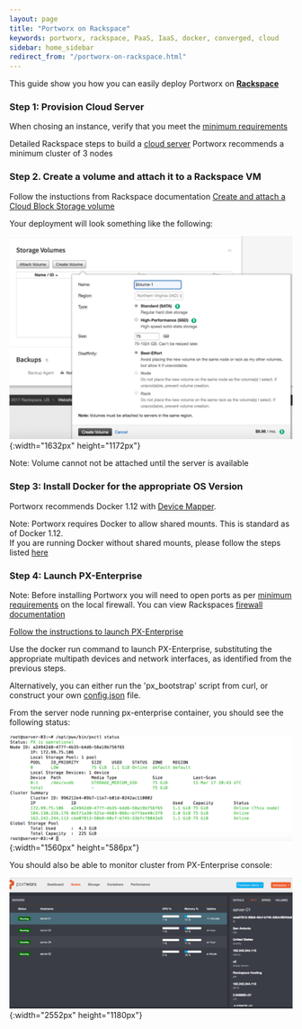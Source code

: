 ```yaml
---
layout: page
title: "Portworx on Rackspace"
keywords: portworx, rackspace, PaaS, IaaS, docker, converged, cloud
sidebar: home_sidebar
redirect_from: "/portworx-on-rackspace.html"
---
```


This guide show you how you can easily deploy Portworx on [**Rackspace**](http://https://www.rackspace.com/login)
 

### Step 1: Provision Cloud Server
When chosing an instance, verify that you meet the [minimum requirements](get-started-px-enterprise.html#step-1-verify-requirements)

Detailed Rackspace steps to build a [cloud server](https://support.rackspace.com/how-to/create-a-cloud-server/)
Portworx recommends a minimum cluster of 3 nodes



### Step 2. Create a volume and attach it to a Rackspace VM
Follow the instuctions from Rackspace documentation [Create and attach a Cloud Block Storage volume](https://support.rackspace.com/how-to/create-and-attach-a-cloud-block-storage-volume/)

Your deployment will look something like the following:

![Rackspace Add Block Storage Volumes](/images/rackspace-add-disk.png "Add Block Storage"){:width="1632px" height="1172px"} 


Note: Volume cannot not be attached until the server is available
 

### Step 3: Install Docker for the appropriate OS Version 
Portworx recommends Docker 1.12 with [Device Mapper](https://docs.docker.com/engine/userguide/storagedriver/device-mapper-driver/#/configure-docker-with-devicemapper).

Note: Portworx requires Docker to allow shared mounts.  This is standard as of Docker 1.12.  
If you are running Docker without shared mounts, please follow the steps listed [here](os-config-shared-mounts.html)


### Step 4: Launch PX-Enterprise
Note: Before installing Portworx you will need to open ports as per [minimum requirements](get-started-px-enterprise.html#step-1-verify-requirements) on the local firewall.  You can view Rackspaces [firewall documentation](https://support.rackspace.com/how-to/open-ports-in-the-linux-firewall-to-access-pop-and-imap-mail-servers/) 

[Follow the instructions to launch PX-Enterprise](get-started-px-enterprise.html)

Use the docker run command to launch PX-Enterprise, substituting the appropriate multipath devices and network interfaces, as identified from the previous steps.

Alternatively, you can either run the 'px_bootstrap' script from curl, or construct your own [config.json](config-json.html) file.

From the server node running px-enterprise container, you should see the following status:

![PX-Cluster on Rackspace](/images/rackspace-pxctl-status.png "PX-Cluster on Azure"){:width="1560px" height="586px"}


You should also be able to monitor cluster from PX-Enterprise console:

![Rackspace-Cluster on Lighthouse](/images/rackspace-cluster-on-lighthouse-updated.png "Rackspace-Cluster on Lighthouse"){:width="2552px" height="1180px"}



